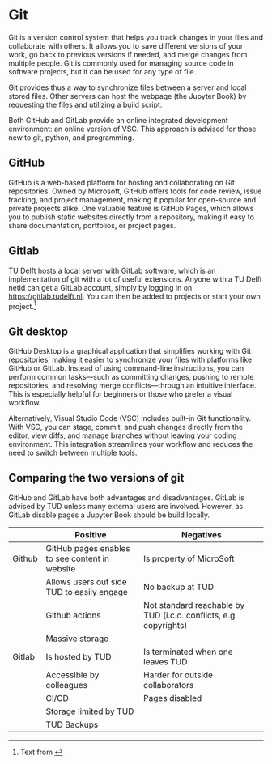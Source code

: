 # Git

Git is a version control system that helps you track changes in your files and collaborate with others. It allows you to save different versions of your work, go back to previous versions if needed, and merge changes from multiple people. Git is commonly used for managing source code in software projects, but it can be used for any type of file.

Git provides thus a way to synchronize files between a server and local stored files. Other servers can host the webpage (the Jupyter Book) by requesting the files and utilizing a build script.

Both GitHub and GitLab provide an online integrated development environment: an online version of VSC. This approach is advised for those new to git, python, and programming.

## GitHub
GitHub is a web-based platform for hosting and collaborating on Git repositories. Owned by Microsoft, GitHub offers tools for code review, issue tracking, and project management, making it popular for open-source and private projects alike. One valuable feature is GitHub Pages, which allows you to publish static websites directly from a repository, making it easy to share documentation, portfolios, or project pages.

## Gitlab 
TU Delft hosts a local server with GitLab software, which is an implementation of git with a lot of useful extensions. Anyone with a TU Delft netid can get a GitLab account, simply by logging in on https://gitlab.tudelft.nl. You can then be added to projects or start your own project.[^TI]

[^TI]: Text from [](https://doi.org/10.59490/tb.73)

## Git desktop
GitHub Desktop is a graphical application that simplifies working with Git repositories, making it easier to synchronize your files with platforms like GitHub or GitLab. Instead of using command-line instructions, you can perform common tasks—such as committing changes, pushing to remote repositories, and resolving merge conflicts—through an intuitive interface. This is especially helpful for beginners or those who prefer a visual workflow.

Alternatively, Visual Studio Code (VSC) includes built-in Git functionality. With VSC, you can stage, commit, and push changes directly from the editor, view diffs, and manage branches without leaving your coding environment. This integration streamlines your workflow and reduces the need to switch between multiple tools.

## Comparing the two versions of git

GitHub and GitLab have both advantages and disadvantages. GitLab is advised by TUD unless many external users are involved. However, as GitLab disable pages a Jupyter Book should be build locally.

| | Positive | Negatives |
|---|---|---| 
|Github | GitHub pages enables to see content in website | Is property of MicroSoft
| | Allows users out side TUD to easily engage| No backup at TUD |
| | Github actions | Not standard reachable by TUD (i.c.o. conflicts, e.g. copyrights)|
| | Massive storage | |
| Gitlab | Is hosted by TUD | Is terminated when one leaves TUD |
| | Accessible by colleagues | Harder for outside collaborators |
| | CI/CD | Pages disabled |
| | Storage limited by TUD | |
| | TUD Backups | | Is more often down compared to GitHub|